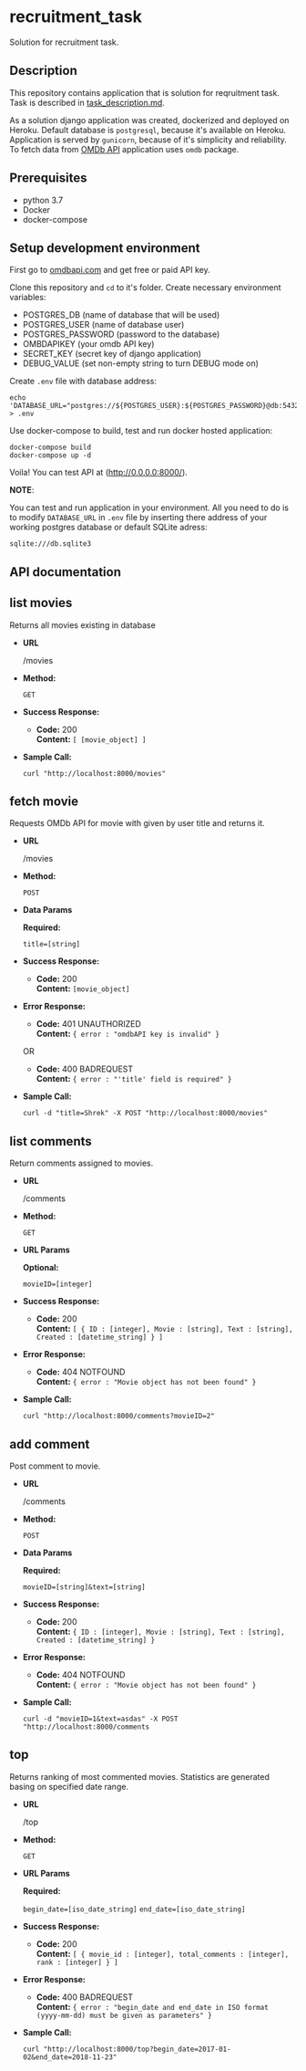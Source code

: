 # recruitment_task
Solution for recruitment task.


## Description

This repository contains application that is solution for reqruitment task.
Task is described in [task_description.md](https://github.com/Norbiox/recruitment_task/blob/master/task_description.md).

As a solution django application was created, dockerized and deployed on Heroku.
Default database is `postgresql`, because it's available on Heroku.
Application is served by `gunicorn`, because of it's simplicity and reliability.
To fetch data from [OMDb API](http://www.omdbapi.com/) application uses `omdb` package.


## Prerequisites

* python 3.7
* Docker
* docker-compose


## Setup development environment

First go to [omdbapi.com](http://www.omdbapi.com/apikey.aspx) and get free or paid API key.

Clone this repository and `cd` to it's folder. Create necessary environment variables:

* POSTGRES_DB (name of database that will be used)
* POSTGRES_USER (name of database user)
* POSTGRES_PASSWORD (password to the database)
* OMBDAPIKEY (your omdb API key)
* SECRET_KEY (secret key of django application)
* DEBUG_VALUE (set non-empty string to turn DEBUG mode on)

Create `.env` file with database address:

    echo 'DATABASE_URL="postgres://${POSTGRES_USER}:${POSTGRES_PASSWORD}@db:5432/${POSTGRES_DB}"' > .env

Use docker-compose to build, test and run docker hosted application:

    docker-compose build
    docker-compose up -d

Voila! You can test API at (http://0.0.0.0:8000/).


**NOTE**:

You can test and run application in your environment. All you need to do is to modify
`DATABASE_URL` in `.env` file by inserting there address of your working postgres database or default SQLite adress:

    sqlite:///db.sqlite3


## API documentation

**list movies**
----
  Returns all movies existing in database

* **URL**

  /movies

* **Method:**

  `GET`

* **Success Response:**

  * **Code:** 200 <br />
    **Content:** `[ [movie_object] ]`
 
* **Sample Call:**

  `curl "http://localhost:8000/movies"`


**fetch movie**
----
  Requests OMDb API for movie with given by user title and returns it.

* **URL**

  /movies

* **Method:**

  `POST`

* **Data Params**

    **Required:**

    `title=[string]`

* **Success Response:**

  * **Code:** 200 <br />
    **Content:** `[movie_object]`
 
* **Error Response:**

  * **Code:** 401 UNAUTHORIZED <br />
    **Content:** `{ error : "omdbAPI key is invalid" }`

  OR

  * **Code:** 400 BADREQUEST <br />
    **Content:** `{ error : "'title' field is required" }`

* **Sample Call:**

  `curl -d "title=Shrek" -X POST "http://localhost:8000/movies"`


**list comments**
----
  Return comments assigned to movies.

* **URL**

  /comments

* **Method:**

  `GET`

*  **URL Params**

   **Optional:**
 
   `movieID=[integer]`

* **Success Response:**

  * **Code:** 200 <br />
    **Content:** `[ {
        ID : [integer],
        Movie : [string],
        Text : [string],
        Created : [datetime_string]
    } ]`
 
* **Error Response:**

  * **Code:** 404 NOTFOUND <br />
    **Content:** `{ error : "Movie object has not been found" }`

* **Sample Call:**

  `curl "http://localhost:8000/comments?movieID=2"`


**add comment**
----
  Post comment to movie.

* **URL**

  /comments

* **Method:**

  `POST`

* **Data Params**

    **Required:**

    `movieID=[string]&text=[string]`

* **Success Response:**

  * **Code:** 200 <br />
    **Content:** `{
        ID : [integer],
        Movie : [string],
        Text : [string],
        Created : [datetime_string]
    }`
 
* **Error Response:**

  * **Code:** 404 NOTFOUND <br />
    **Content:** `{ error : "Movie object has not been found" }`

* **Sample Call:**

  `curl -d "movieID=1&text=asdas" -X POST "http://localhost:8000/comments`


**top**
----
  Returns ranking of most commented movies.
  Statistics are generated basing on specified date range.

* **URL**

  /top

* **Method:**

  `GET`

*  **URL Params**

   **Required:**
 
   `begin_date=[iso_date_string]`
   `end_date=[iso_date_string]`


* **Success Response:**

  * **Code:** 200 <br />
    **Content:** `[ {
        movie_id : [integer],
        total_comments : [integer],
        rank : [integer]
    } ]`

* **Error Response:**

  * **Code:** 400 BADREQUEST <br />
    **Content:** `{ error : "begin_date and end_date in ISO format (yyyy-mm-dd) must be given as parameters" }`
 
* **Sample Call:**

  `curl "http://localhost:8000/top?begin_date=2017-01-02&end_date=2018-11-23"`

